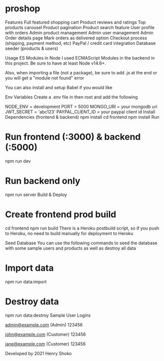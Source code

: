 # proshop

Features
Full featured shopping cart
Product reviews and ratings
Top products carousel
Product pagination
Product search feature
User profile with orders
Admin product management
Admin user management
Admin Order details page
Mark orders as delivered option
Checkout process (shipping, payment method, etc)
PayPal / credit card integration
Database seeder (products & users)

Usage
ES Modules in Node
I used ECMAScript Modules in the backend in this project. Be sure to have at least Node v14.6+.

Also, when importing a file (not a package), be sure to add .js at the end or you will get a "module not found" error

You can also install and setup Babel if you would like

Env Variables
Create a .env file in then root and add the following

NODE_ENV = development
PORT = 5000
MONGO_URI = your mongodb uri
JWT_SECRET = 'abc123'
PAYPAL_CLIENT_ID = your paypal client id
Install Dependencies (frontend & backend)
npm install
cd frontend
npm install
Run
# Run frontend (:3000) & backend (:5000)
npm run dev

# Run backend only
npm run server
Build & Deploy
# Create frontend prod build
cd frontend
npm run build
There is a Heroku postbuild script, so if you push to Heroku, no need to build manually for deployment to Heroku

Seed Database
You can use the following commands to seed the database with some sample users and products as well as destroy all data

# Import data
npm run data:import

# Destroy data
npm run data:destroy
Sample User Logins

admin@example.com (Admin)
123456

john@example.com (Customer)
123456

jane@example.com (Customer)
123456

Developed by 2021 Henry Shoko

